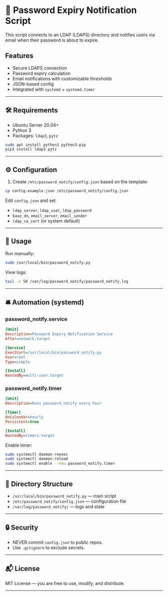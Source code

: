# 🔐 Password Expiry Notification Script

This script connects to an LDAP (LDAPS) directory and notifies users via email when their password is about to expire.

## Features

- Secure LDAPS connection
- Password expiry calculation
- Email notifications with customizable thresholds
- JSON-based config
- Integrated with `systemd` + `systemd.timer`

---

## 🛠 Requirements

- Ubuntu Server 20.04+
- Python 3
- Packages: `ldap3`, `pytz`

```bash
sudo apt install python3 python3-pip
pip3 install ldap3 pytz
```

---

## ⚙ Configuration

1. Create `/etc/password_notify/config.json` based on the template:

```bash
cp config.example.json /etc/password_notify/config.json
```

Edit `config.json` and set:

- `ldap_server`, `ldap_user`, `ldap_password`
- `base_dn`, `email_server`, `email_sender`
- `ldap_ca_cert` (or system default)

---

## 🚀 Usage

Run manually:

```bash
sudo /usr/local/bin/password_notify.py
```

View logs:

```bash
tail -n 50 /var/log/password_notify/password_notify.log
```

---

## 🛎️ Automation (systemd)

### password_notify.service

```ini
[Unit]
Description=Password Expiry Notification Service
After=network.target

[Service]
ExecStart=/usr/local/bin/password_notify.py
User=root
Type=simple

[Install]
WantedBy=multi-user.target
```

### password_notify.timer

```ini
[Unit]
Description=Runs password_notify every hour

[Timer]
OnCalendar=hourly
Persistent=true

[Install]
WantedBy=timers.target
```

Enable timer:

```bash
sudo systemctl daemon-reexec
sudo systemctl daemon-reload
sudo systemctl enable --now password_notify.timer
```

---

## 📁 Directory Structure

- `/usr/local/bin/password_notify.py` — main script
- `/etc/password_notify/config.json` — configuration file
- `/var/log/password_notify/` — logs and state

---

## 🔒 Security

- NEVER commit `config.json` to public repos.
- Use `.gitignore` to exclude secrets.

---

## 📬 License

MIT License — you are free to use, modify, and distribute.

---
